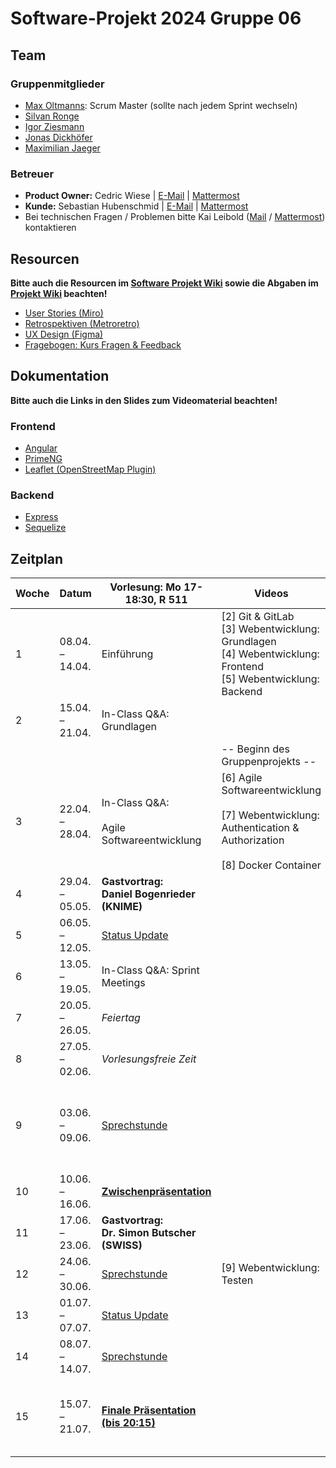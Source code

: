 # Software-Projekt 2024 Gruppe 06

## Team
### Gruppenmitglieder

- [Max Oltmanns](max.oltmanns@uni-konstanz.de): Scrum Master (sollte nach jedem Sprint wechseln)
- [Silvan Ronge](silvan.ronge@uni-konstanz.de)
- [Igor Ziesmann](igor.ziesmann@uni-konstanz.de)
- [Jonas Dickhöfer](jonas.dickhoefer@uni-konstanz.de)
- [Maximilian Jaeger](maximilian.jaeger@uni-konstanz.de)


### Betreuer

- **Product Owner:** Cedric Wiese | [E-Mail](mailto:cedric.wiese@uni-konstanz.de) | [Mattermost](https://hci2.uni-konstanz.de/mattermost/software-projekt-2024/messages/@cedricw)
- **Kunde:** Sebastian Hubenschmid | [E-Mail](mailto:Sebastian.Hubenschmid@uni-konstanz.de) | [Mattermost](https://hci2.uni-konstanz.de/mattermost/software-projekt-2024/messages/@sebastian.hubenschmid)
- Bei technischen Fragen / Problemen bitte Kai Leibold ([Mail](mailto:kai.leibold@uni-konstanz.de) / [Mattermost](https://hci2.uni-konstanz.de/mattermost/softwareprojekt-2024/messages/@kai.leibold)) kontaktieren

## Resourcen
**Bitte auch die Resourcen im [Software Projekt Wiki](https://gitlab.inf.uni-konstanz.de/ag-hci/lectures/2024-software-projekt/software-projekt-2024/-/wikis/home) sowie die Abgaben im [Projekt Wiki](/%2E%2E/wikis/Home) beachten!**

- [User Stories (Miro)](https://miro.com/app/board/uXjVKYA4pKA=/?share_link_id=717835895613)
- [Retrospektiven (Metroretro)](https://metroretro.io/WOJC2PXBKD36)
- [UX Design (Figma)](https://www.figma.com/file/wx6yeViEW4xeIZXcdmYUSC/Design---SWP24?type=design&node-id=0%3A1&mode=dev)
- [Fragebogen: Kurs Fragen & Feedback](https://forms.office.com/e/g8RuaM19Nb)

## Dokumentation

**Bitte auch die Links in den Slides zum Videomaterial beachten!**

### Frontend

- [Angular](https://angular.io/docs)
- [PrimeNG](https://primeng.org/)
- [Leaflet (OpenStreetMap Plugin)](https://github.com/bluehalo/ngx-leaflet)

### Backend

- [Express](https://expressjs.com/)
- [Sequelize](https://sequelize.org/)


## Zeitplan
| Woche | Datum           | Vorlesung: Mo 17-18:30, R 511                  | Videos                                                                                                                  | Aufgaben                                                                                       | Team Meetings  |
| ----- | --------------- | ---------------------------------------------- | ----------------------------------------------------------------------------------------------------------------------- | ---------------------------------------------------------------------------------------------- | -------------- |
| 1     | 08.04. – 14.04. | Einführung                                     | [2] Git & GitLab  <br>[3] Webentwicklung: Grundlagen  <br>[4] Webentwicklung: Frontend  <br>[5] Webentwicklung: Backend | Fragebogen ausfüllen  <br>(bis Do 11.04. 23:59 Uhr)<br><br>Individualprojekt                   |                |
| 2     | 15.04. – 21.04. | In-Class Q&A: Grundlagen                       |                                                                                                                         |                                                                                                |                |
|       |                 |                                                | -- Beginn des Gruppenprojekts --                                                                                        |                                                                                                |                |
| 3     | 22.04. – 28.04. | In-Class Q&A:<br><br>Agile Softwareentwicklung | [6] Agile Softwareentwicklung<br><br>[7] Webentwicklung: Authentication & Authorization<br><br>[8] Docker Container     | Sprint 1:  <br>Grundgerüst                                                                     | [Sprint Meeting](https://gitlab.inf.uni-konstanz.de/ag-hci/lectures/2024-software-projekt/software-projekt-2024/-/wikis/Scrum-Cheat-Sheet) |
| 4     | 29.04. – 05.05. | **Gastvortrag:  <br>Daniel Bogenrieder (KNIME)**   |                                                                                                                         |                                                                                                | [Weekly Scrum](https://gitlab.inf.uni-konstanz.de/ag-hci/lectures/2024-software-projekt/software-projekt-2024/-/wikis/Scrum-Cheat-Sheet)   |
| 5     | 06.05. – 12.05. | [Status Update](https://gitlab.inf.uni-konstanz.de/ag-hci/lectures/2024-software-projekt/software-projekt-2024/-/wikis/Präsentationen)                                  |                                                                                                                         |                                                                                                | [Weekly Scrum](https://gitlab.inf.uni-konstanz.de/ag-hci/lectures/2024-software-projekt/software-projekt-2024/-/wikis/Scrum-Cheat-Sheet)   |
| 6     | 13.05. – 19.05. | In-Class Q&A: Sprint Meetings                  |                                                                                                                         | Sprint 2:  <br>Scooter                                                                         | [Sprint Meeting](https://gitlab.inf.uni-konstanz.de/ag-hci/lectures/2024-software-projekt/software-projekt-2024/-/wikis/Scrum-Cheat-Sheet) |
| 7     | 20.05. – 26.05. | _Feiertag_                                       |                                                                                                                         |                                                                                                | [Weekly Scrum](https://gitlab.inf.uni-konstanz.de/ag-hci/lectures/2024-software-projekt/software-projekt-2024/-/wikis/Scrum-Cheat-Sheet)   |
| 8     | 27.05. – 02.06. | _Vorlesungsfreie Zeit_                           |                                                                                                                         |                                                                                                | [Weekly Scrum](https://gitlab.inf.uni-konstanz.de/ag-hci/lectures/2024-software-projekt/software-projekt-2024/-/wikis/Scrum-Cheat-Sheet)   |
| 9     | 03.06. – 09.06. | [Sprechstunde](https://gitlab.inf.uni-konstanz.de/ag-hci/lectures/2024-software-projekt/software-projekt-2024/-/wikis/Sprechstunde)                                   |                                                                                                                         | Sprint 3:  <br>Erweiterungen<br><br>Einreichung von [SE Modellen](https://gitlab.inf.uni-konstanz.de/ag-hci/lectures/2024-software-projekt/software-projekt-2024/-/wikis/Beispiele-Software-Engineering-Modelle)  <br>(bis Fr 14.06. 23:59 Uhr) | [Sprint Meeting](https://gitlab.inf.uni-konstanz.de/ag-hci/lectures/2024-software-projekt/software-projekt-2024/-/wikis/Scrum-Cheat-Sheet) |
| 10    | 10.06. – 16.06. | [**Zwischenpräsentation**]()                           |                                                                                                                         |                                                                                                | [Weekly Scrum](https://gitlab.inf.uni-konstanz.de/ag-hci/lectures/2024-software-projekt/software-projekt-2024/-/wikis/Scrum-Cheat-Sheet)   |
| 11    | 17.06. – 23.06. | **Gastvortrag:<br>Dr. Simon Butscher (SWISS)** |                                                                                                                         |                                                                                                | [Weekly Scrum](https://gitlab.inf.uni-konstanz.de/ag-hci/lectures/2024-software-projekt/software-projekt-2024/-/wikis/Scrum-Cheat-Sheet)   |
| 12    | 24.06. – 30.06. | [Sprechstunde](https://gitlab.inf.uni-konstanz.de/ag-hci/lectures/2024-software-projekt/software-projekt-2024/-/wikis/Sprechstunde)                                   | [9] Webentwicklung: Testen                                                                                              | Sprint 4:  <br>Verbesserungen & Testen                                                         | [Sprint Meeting](https://gitlab.inf.uni-konstanz.de/ag-hci/lectures/2024-software-projekt/software-projekt-2024/-/wikis/Scrum-Cheat-Sheet) |
| 13    | 01.07. – 07.07. | [Status Update](https://gitlab.inf.uni-konstanz.de/ag-hci/lectures/2024-software-projekt/software-projekt-2024/-/wikis/Präsentationen)                                   |                                                                                                                         |                                                                                                | [Weekly Scrum](https://gitlab.inf.uni-konstanz.de/ag-hci/lectures/2024-software-projekt/software-projekt-2024/-/wikis/Scrum-Cheat-Sheet)   |
| 14    | 08.07. – 14.07. | [Sprechstunde](https://gitlab.inf.uni-konstanz.de/ag-hci/lectures/2024-software-projekt/software-projekt-2024/-/wikis/Sprechstunde)                                   |                                                                                                                         |                                                                                                | [Weekly Scrum](https://gitlab.inf.uni-konstanz.de/ag-hci/lectures/2024-software-projekt/software-projekt-2024/-/wikis/Scrum-Cheat-Sheet)   |
| 15    | 15.07. – 21.07. | [**Finale Präsentation (bis 20:15)**](https://gitlab.inf.uni-konstanz.de/ag-hci/lectures/2024-software-projekt/software-projekt-2024/-/wikis/Finale-Pr%C3%A4sentation)            |                                                                                                                         | **[Finale Abgabe](https://gitlab.inf.uni-konstanz.de/ag-hci/lectures/2024-software-projekt/software-projekt-2024/-/wikis/Finale-Abgabe) + [Team Member Evaluation](https://forms.office.com/e/qZ2Kqc52qu) (bis Fr 19.07. 23:59 Uhr)**                               |                |
